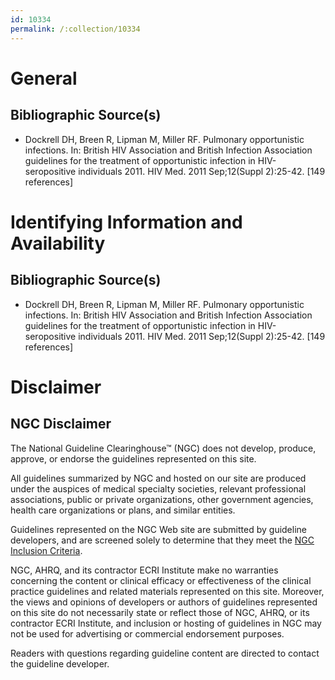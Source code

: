 ```yaml
---
id: 10334
permalink: /:collection/10334
---
```


# General

## Bibliographic Source(s)

- Dockrell DH, Breen R, Lipman M, Miller RF. Pulmonary opportunistic infections. In: British HIV Association and British Infection Association guidelines for the treatment of opportunistic infection in HIV-seropositive individuals 2011. HIV Med. 2011 Sep;12(Suppl 2):25-42. [149 references]

# Identifying Information and Availability

## Bibliographic Source(s)

- Dockrell DH, Breen R, Lipman M, Miller RF. Pulmonary opportunistic infections. In: British HIV Association and British Infection Association guidelines for the treatment of opportunistic infection in HIV-seropositive individuals 2011. HIV Med. 2011 Sep;12(Suppl 2):25-42. [149 references]

# Disclaimer

## NGC Disclaimer

The National Guideline Clearinghouse™ (NGC) does not develop, produce, approve, or endorse the guidelines represented on this site.

All guidelines summarized by NGC and hosted on our site are produced under the auspices of medical specialty societies, relevant professional associations, public or private organizations, other government agencies, health care organizations or plans, and similar entities.

Guidelines represented on the NGC Web site are submitted by guideline developers, and are screened solely to determine that they meet the [NGC Inclusion Criteria](/help-and-about/summaries/inclusion-criteria).

NGC, AHRQ, and its contractor ECRI Institute make no warranties concerning the content or clinical efficacy or effectiveness of the clinical practice guidelines and related materials represented on this site. Moreover, the views and opinions of developers or authors of guidelines represented on this site do not necessarily state or reflect those of NGC, AHRQ, or its contractor ECRI Institute, and inclusion or hosting of guidelines in NGC may not be used for advertising or commercial endorsement purposes.

Readers with questions regarding guideline content are directed to contact the guideline developer.

